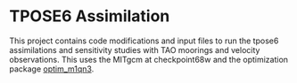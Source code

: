 # TPOSE6 Assimilation

This project contains code modifications and input files to run the tpose6 assimilations and sensitivity studies with TAO moorings and velocity observations. This uses the MITgcm at checkpoint68w and the optimization package [optim_m1qn3](https://github.com/mjlosch/optim_m1qn3).
